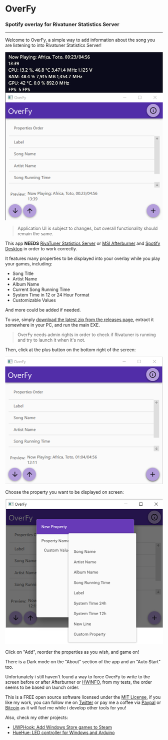 # OverFy
### Spotify overlay for Rivatuner Statistics Server

***

Welcome to OverFy, a simple way to add information about the song you are listening to into Rivatuner Statistics Server!

![Application Main Window](Prints/MainWindowWithRiva.png)

> Application UI is subject to changes, but overall functionality should remain the same.

This app **NEEDS** [RivaTuner Statistics Server](http://www.guru3d.com/files-details/rtss-rivatuner-statistics-server-download.html) or [MSI Afterburner](https://www.msi.com/page/afterburner) and [Spotify Desktop](https://www.spotify.com/br/download/windows/) in order to work correctly.

It features many properties to be displayed into your overlay while you play your games, including:
- Song Title
- Artist Name
- Album Name 
- Current Song Running Time
- System Time in 12 or 24 Hour Format
- Customizable Values

And more could be added if needed.

To use, simply [download the latest zip from the releases page](https://github.com/BrianLima/OverFy/releases), extract it somewhere in your PC, and run the main EXE.

> OverFy needs admin rights in order to check if Rivatuner is running and try to launch it when it's not.

Then, click at the plus button on the bottom right of the screen:

![Main Window](Prints\MainWindow.png)

Choose the property you want to be displayed on screen:

![Property List](Prints\PropertyList.png)

Click on "Add", reorder the properties as you wish, and game on!

There is a Dark mode on the "About" section of the app and an "Auto Start" too.

Unfortunately i still haven't found a way to force OverFy to write to the screen before or after Afterburner or [HWiNFO](https://www.hwinfo.com/download.php), from my tests, the order seems to be based on launch order.

This is a FREE open source software licensed under the [MIT License](LICENSE), if you like my work, you can follow me on [Twitter](https://twitter.com/brianostorm) or pay me a coffee via [Paypal](https://www.paypal.com/cgi-bin/webscr?cmd=_s-xclick&hosted_button_id=9YPV3FHEFRAUQ) or [Bitcoin](https://blockchain.info/pt/address/174LnSVCdrX4CnVS84jom7by2hMBGvJobm) as it will fuel me while i develop other tools for you!

Also, check my other projects:

- [UWPHook: Add Windows Store games to Steam](https://brianlima.github.io/UWPHook/)
- [HueHue: LED controller for Windows and Arduino](https://github.com/BrianLima/HueHue)


